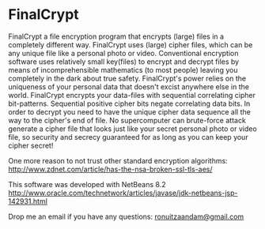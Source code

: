 # FinalCrypt

FinalCrypt a file encryption program that encrypts (large) files in a completely different way.
FinalCrypt uses (large) cipher files, which can be any unique file like a personal photo or video.
Conventional encryption software uses relatively small key(files) to encrypt and decrypt files by means of incomprehensible mathematics (to most people) leaving you completely in the dark about true safety.
FinalCrypt's power relies on the uniqueness of your personal data that doesn't excist anywhere else in the world. FinalCrypt encrypts your data-files with sequential correlating cipher bit-patterns.
Sequential positive cipher bits negate correlating data bits. In order to decrypt you need to have the unique cipher data sequence all the way to the cipher's end of file.
No supercomputer can brute-force attack generate a cipher file that looks just like your secret personal photo or video file, so security and secrecy guaranteed for as long as you can keep your cipher secret!

One more reason to not trust other standard encryption algorithms:
http://www.zdnet.com/article/has-the-nsa-broken-ssl-tls-aes/

This software was developed with NetBeans 8.2
http://www.oracle.com/technetwork/articles/javase/jdk-netbeans-jsp-142931.html

Drop me an email if you have any questions: ronuitzaandam@gmail.com